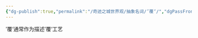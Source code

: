 ```yaml
---
{"dg-publish":true,"permalink":"/奇迹之城世界观/抽象名词/’覆‘/","dgPassFrontmatter":true}
---
```


’覆‘通常作为描述’覆‘工艺